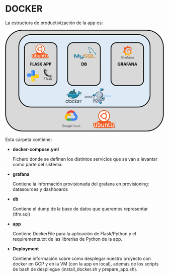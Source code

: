 # DOCKER
La estructura de productivización de la app es:

![Productivizar](../Documentacion/PlanteamientoProblema/productivizacion.png)

Esta carpeta contiene:

- __docker-compose.yml__

	Fichero donde se definen los distintos servicios que se van a levantar como parte del sistema.
	  
- __grafana__

	Contiene la información provisionada del grafana en provisioning: datasources y dashboards
	  
- __db__

   	Contiene el dump de la base de datos que queremos representar (tfm.sql)
	  
- __app__

    Contiene DockerFile para la aplicación de Flask/Python y el requirements.txt de las librerías de Python de la app.
	  
- __Deployment__

    Contiene información sobre cómo desplegar nuestro proyecto con docker en GCP y en la VM (con la app en local), además de los scripts de bash de despliegue (install_docker.sh y prepare_app.sh).